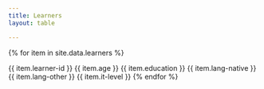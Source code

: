 ```yaml
---
title: Learners
layout: table

---
```


{% for item in site.data.learners %}

<tr>

<td> {{ item.learner-id }}</td>
<td> {{ item.age }}</td>
<td> {{ item.education }}</td>
<td> {{ item.lang-native }}</td>
<td> {{ item.lang-other }}</td>
<td> {{ item.it-level }}</td>
</tr>
{% endfor %}
